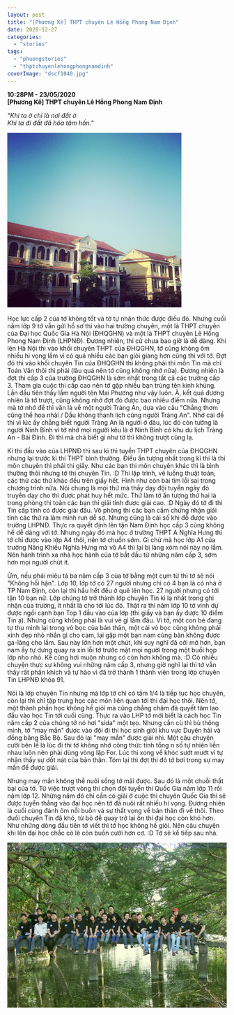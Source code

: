 ```yaml
---
layout: post
title: "[Phương Kể] THPT chuyên Lê Hồng Phong Nam Định"
date: 2020-12-27
categories: 
  - "stories"
tags: 
  - "phuongstories"
  - "thptchuyenlehongphongnamdinh"
coverImage: "dscf1040.jpg"
---
```


**10:28PM - 23/05/2020**  
**\[Phương Kể\] THPT chuyên Lê Hồng Phong Nam Định**

_"Khi ta ở chỉ là nơi đất ở_  
_Khi ta đi đất đã hóa tâm hồn."_

![](/assets/images/d7c23-1-196.jpg)

Học lực cấp 2 của tớ không tốt và tớ tự nhận thức được điều đó. Nhưng cuối năm lớp 9 tớ vẫn gửi hồ sơ thi vào hai trường chuyên, một là THPT chuyên của Đại học Quốc Gia Hà Nội (ĐHQGHN) và một là THPT chuyên Lê Hồng Phong Nam Định (LHPNĐ). Đương nhiên, thi cử chưa bao giờ là dễ dàng. Khi lên Hà Nội thi vào khối chuyên THPT của ĐHQGHN, tớ cũng không ôm nhiều hi vọng lắm vì có quá nhiều các bạn giỏi giang hơn cùng thi với tớ. Đợt đó thi vào khối chuyên Tin của ĐHQGHN thì không phải thi môn Tin mà chỉ Toán Văn thôi thì phải (lâu quá nên tớ cũng không nhớ nữa). Đương nhiên là đợt thi cấp 3 của trường ĐHQGHN là sớm nhất trong tất cả các trường cấp 3. Tham gia cuộc thi cấp cao nên tớ gặp nhiều bạn trùng tên kinh khủng. Lần đầu tiên thấy lắm người tên Mai Phương như vậy luôn. À, kết quả đương nhiên là tớ trượt, cũng không nhớ đợt đó được bao nhiêu điểm nữa. Nhưng mà tớ nhớ đề thì văn là về một người Tràng An, dựa vào câu "Chẳng thơm cũng thể hoa nhài / Dẫu không thanh lịch cũng người Tràng An". Nhớ cái đề thi vì lúc ấy chẳng biết người Tràng An là người ở đâu, lúc đó còn tưởng là người Ninh Bình vì tớ nhớ mọi người kêu là ở Ninh Bình có khu du lịch Tràng An - Bái Đính. Đi thi mà chả biết gì như tớ thì không trượt cũng lạ.

Kì thi đầu vào của LHPNĐ thì sau kì thì tuyển THPT chuyên của ĐHQGHN nhưng lại trước kì thi THPT bình thường. Điều ấn tượng nhất trong kì thi là thi môn chuyên thì phải thi giấy. Như các bạn thi môn chuyên khác thì là bình thường thôi nhưng tớ thi chuyên Tin. :D Thi lập trình, vẽ luồng thuật toán, các thứ các thứ khác đều trên giấy hết. Hình như còn bài tìm lỗi sai trong chương trình nữa. Nói chung là mọi thứ mà thầy dạy đội tuyển ngày đó truyền dạy cho thì được phát huy hết mức. Thứ làm tớ ấn tượng thứ hai là trong phòng thi toàn các bạn thi giải tỉnh được giải cao. :D Ngày đó tớ đi thi Tin cấp tỉnh có được giải đâu. Vô phòng thi các bạn cầm chứng nhận giải tỉnh các thứ ra làm mình run dễ sợ. Nhưng cũng là cái số khi đỗ được vào trường LHPNĐ. Thực ra quyết định lên tận Nam Định học cấp 3 cũng không hề dễ dàng với tớ. Nhưng ngày đó mà học ở trường THPT A Nghĩa Hưng thì tớ chỉ được vào lớp A4 thôi, nên tớ chuồn sớm. Gì chứ mà học lớp A1 của trường Năng Khiếu Nghĩa Hưng mà vô A4 thì lại bị làng xóm nói này nọ lắm. Nên hành trình xa nhà học hành của tớ bắt đầu từ những năm cấp 3, sớm hơn mọi người chút ít.

Ừm, nếu phải miêu tả ba năm cấp 3 của tớ bằng một cụm từ thì tớ sẽ nói "Không hối hận". Lớp 10, lớp tớ có 27 người nhưng chỉ có 4 bạn là có nhà ở TP Nam Định, còn lại thì hầu hết đều ở quê lên học. 27 người nhưng có tới tận 10 bạn nữ. Lớp chúng tớ trở thành lớp chuyên Tin kì lạ nhất trong ghi nhận của trường, ít nhất là cho tới lúc đó. Thật ra thì năm lớp 10 tớ vinh dự được ngồi cạnh bạn Top 1 đầu vào của lớp (thi giấy và bạn ấy được 10 điểm Tin ạ). Nhưng cũng không phải là vui vẻ gì lắm đâu. Vì tớ, một con bé đang tự thu mình lại trong vỏ bọc của bản thân, một cái vỏ bọc cũng không phải xinh đẹp nhỏ nhắn gì cho cam, lại gặp một bạn nam cùng bàn không được ga-lăng cho lắm. Sau này lớn hơn một chút, khi suy nghĩ đã cởi mở hơn, bạn nam ấy tự dưng quay ra xin lỗi tớ trước mặt mọi người trong một buổi họp lớp nho nhỏ. Kể cũng hơi muộn nhưng có còn hơn không mà. :D Có nhiều chuyện thực sự không vui những năm cấp 3, nhưng giờ nghĩ lại thì tớ vẫn thấy rất phấn khích và tự hào vì đã trở thành 1 thành viên trong lớp chuyên Tin LHPNĐ khóa 91. 

Nói là lớp chuyên Tin nhưng mà lớp tớ chỉ có tầm 1/4 là tiếp tục học chuyên, còn lại thì chỉ tập trung học các môn liên quan tới thi đại học thôi. Nên tớ, một thành phần học không hề giỏi mà cũng chẳng chăm đã quyết tâm lao đầu vào học Tin tới cuối cùng. Thực ra vào LHP tớ mới biết là cách học Tin năm cấp 2 của chúng tớ nó hơi "sida" một tẹo. Nhưng cần cù thì bù thông minh, tớ "may mắn" được vào đội đi thi học sinh giỏi khu vực Duyên hải và đồng bằng Bắc Bộ. Sau đó lại "may mắn" được giải nhì. Một câu chuyện cười bên lề là lúc đi thi tớ không nhớ công thức tính tổng n số tự nhiên liền nhau luôn nên phải dùng vòng lặp For. Lúc thi xong về khóc sướt mướt vì tự nhận thấy sự dốt nát của bản thân. Tóm lại thì đợt thi đó tớ bơi trong sự may mắn để được giải. 

Nhưng may mắn không thể nuôi sống tớ mãi được. Sau đó là một chuỗi thất bại của tớ. Từ việc trượt vòng thi chọn đội tuyển thi Quốc Gia năm lớp 11 rồi năm lớp 12. Những năm đó chỉ cần có giải ở cuộc thi chuyên Quốc Gia thì sẽ được tuyển thẳng vào đại học nên tớ đã nuôi rất nhiều hi vọng. Đương nhiên là cuối cùng đành ôm nỗi buồn và sự thất vọng về bản thân đi về thôi. Theo đuổi chuyên Tin đã khó, từ bỏ để quay trở lại ôn thi đại học còn khó hơn. Như những dòng đầu tiên tớ viết thì tớ học không hề giỏi. Nên câu chuyện khi lên đại học chắc có lẽ còn buồn cười hơn cơ. :D Tớ sẽ kể tiếp sau nhá. 

![](/assets/images/6dfbc-dscf1040.jpg)
